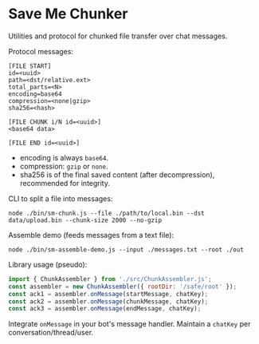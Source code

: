 # Save Me Chunker

Utilities and protocol for chunked file transfer over chat messages.

Protocol messages:

```
[FILE START]
id=<uuid>
path=<dst/relative.ext>
total_parts=<N>
encoding=base64
compression=<none|gzip>
sha256=<hash>

[FILE CHUNK i/N id=<uuid>]
<base64 data>

[FILE END id=<uuid>]
```

- encoding is always `base64`.
- compression: `gzip` or `none`.
- sha256 is of the final saved content (after decompression), recommended for integrity.

CLI to split a file into messages:

```
node ./bin/sm-chunk.js --file ./path/to/local.bin --dst data/upload.bin --chunk-size 2000 --no-gzip
```

Assemble demo (feeds messages from a text file):

```
node ./bin/sm-assemble-demo.js --input ./messages.txt --root ./out
```

Library usage (pseudo):

```js
import { ChunkAssembler } from './src/ChunkAssembler.js';
const assembler = new ChunkAssembler({ rootDir: '/safe/root' });
const ack1 = assembler.onMessage(startMessage, chatKey);
const ack2 = assembler.onMessage(chunkMessage, chatKey);
const ack3 = assembler.onMessage(endMessage, chatKey);
```

Integrate `onMessage` in your bot's message handler. Maintain a `chatKey` per conversation/thread/user.